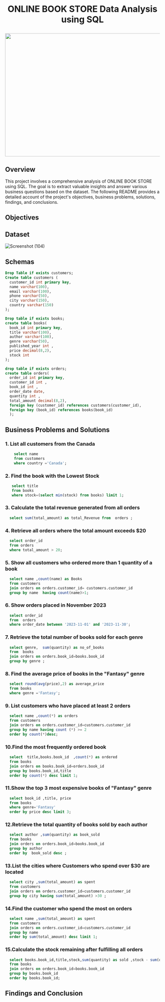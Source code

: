 #      <p align="center">  ONLINE BOOK STORE Data Analysis using SQL </p>
  <p align="center"> <img  width="600" height="400" src="https://github.com/user-attachments/assets/b0a5d67b-9275-4b43-a364-8953fc571943"/> </p>

## Overview
  This project involves a comprehensive analysis of ONLINE BOOK STORE using SQL. The goal is to extract valuable insights and answer various business questions based on the dataset. The following README provides a     detailed account of the project's objectives, business problems, solutions, findings, and conclusions.

## Objectives


## Dataset
![Screenshot (104)](https://github.com/user-attachments/assets/7e7342c0-2af8-412c-aa10-acefc657da42)

## Schemas
```sql
Drop Table if exists customers;
Create table customers (
  customer_id int primary key,
  name varchar(100),
  email varchar(100),
  phone varchar(50),
  city varchar(150),
  country varchar(150)
);
```
```sql
Drop table if exists books;
create table books(
  book_id int primary key,
  title varchar(100),
  author varchar(100),
  genre varchar(50),
  published_year int ,
  price decimal(8,2),
  stock int
);
```
```sql
drop table if exists orders;
create table orders(
  order_id int primary key,
  customer_id int ,
  book_id int ,
  order_date date,
  quantity int ,
  total_amount decimal(8,2),
  foreign key (customer_id) references customers(customer_id),
  foreign key (book_id) references books(book_id)
  );
  ```
## Business Problems and Solutions

### 1. List all customers from the Canada 
```sql
    select name 
    from customers
    where country ='Canada'; 
```
### 2. Find the book with the Lowest Stock 
```sql
   select title 
   from books
   where stock=(select min(stock) from books) limit 1;
```
### 3. Calculate the total revenue generated from all orders
```sql
  select sum(total_amount) as total_Revenue from  orders ;
```
### 4. Retrieve all orders where the total amount exceeds $20
```sql
  select order_id
  from orders
  where total_amount > 20;
```
### 5. Show all customers who ordered more than 1 quantity of a book
```sql
  select name ,count(name) as Books 
  from customers 
  join orders on orders.customer_id= customers.customer_id 
  group by name  having count(name)>1;
```
### 6. Show orders placed in November 2023
```sql
  select order_id
  from  orders 
  where order_date between '2023-11-01' and '2023-11-30';
```
### 7. Retrieve the total number of books sold for each genre
```sql
  select genre,  sum(quantity) as no_of_books
  from  books 
  join orders on orders.book_id=books.book_id
  group by genre ;
```
### 8. Find the average price of books in the "Fantasy" genre
```sql
  select round(avg(price),2) as average_price
  from books
  where genre ='Fantasy';
```
### 9. List customers who have placed at least 2 orders
```sql
  select name ,count(*) as orders
  from customers 
  join orders on orders.customer_id=customers.customer_id
  group by name having count (*) >= 2
  order by count(*)desc;
 ```
 ### 10.Find the most frequently ordered book
```sql
  select  title,books.book_id  ,count(*) as ordered 
  from books
  join orders on books.book_id=orders.book_id 
  group by books.book_id,title
  order by count(*) desc limit 1;
```
### 11.Show the top 3 most expensive books of "Fantasy" genre
```sql
  select book_id ,title, price 
  from books
  where genre='Fantasy' 
  order by price desc limit 3;
```
### 12.Retrieve the total quantity of books sold by each author 
```sql
  select author ,sum(quantity) as book_sold
  from books
  join orders on orders.book_id=books.book_id 
  group by author 
  order by  book_sold desc ;
```
### 13.List the cities where Customers who spend over $30 are located
```sql
  select city ,sum(total_amount) as spent 
  from customers
  join orders on orders.customer_id=customers.customer_id 
  group by city having sum(total_amount) >30 ;
```
### 14.Find the customer who spend the most on orders
```sql
  select name ,sum(total_amount) as spent 
  from customers  
  join orders on orders.customer_id=customers.customer_id
  group by name   
  order by sum(total_amount) desc limit 1;
```
### 15.Calculate the stock remaining after fulfilling all orders
```sql
  select books.book_id,title,stock,sum(quantity) as sold ,stock - sum(quantity) as remaining_stock
  from books
  join orders on orders.book_id=books.book_id 
  group by books.book_id 
  order by books.book_id;
```
## Findings and Conclusion

